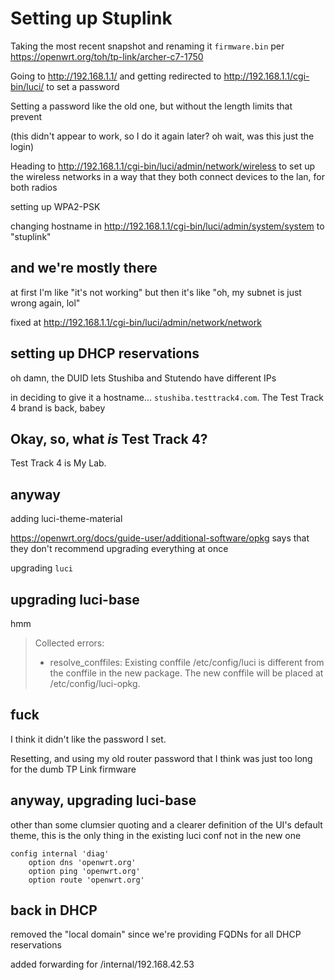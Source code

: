 # Setting up Stuplink

Taking the most recent snapshot and renaming it `firmware.bin` per https://openwrt.org/toh/tp-link/archer-c7-1750

Going to http://192.168.1.1/ and getting redirected to http://192.168.1.1/cgi-bin/luci/ to set a password

Setting a password like the old one, but without the length limits that prevent

(this didn't appear to work, so I do it again later? oh wait, was this just the login)

Heading to http://192.168.1.1/cgi-bin/luci/admin/network/wireless to set up the wireless networks in a way that they both connect devices to the lan, for both radios

setting up WPA2-PSK

changing hostname in http://192.168.1.1/cgi-bin/luci/admin/system/system to "stuplink"

## and we're mostly there

at first I'm like "it's not working" but then it's like "oh, my subnet is just wrong again, lol"

fixed at http://192.168.1.1/cgi-bin/luci/admin/network/network

## setting up DHCP reservations

oh damn, the DUID lets Stushiba and Stutendo have different IPs

in deciding to give it a hostname... `stushiba.testtrack4.com`. The Test Track 4 brand is back, babey

## Okay, so, what *is* Test Track 4?

Test Track 4 is My Lab.

## anyway

adding luci-theme-material

https://openwrt.org/docs/guide-user/additional-software/opkg says that they don't recommend upgrading everything at once

upgrading `luci`

## upgrading luci-base

hmm

> Collected errors:
>
> * resolve_conffiles: Existing conffile /etc/config/luci is different from the conffile in the new package. The new conffile will be placed at /etc/config/luci-opkg.

## fuck

I think it didn't like the password I set.

Resetting, and using my old router password that I think was just too long for the dumb TP Link firmware

## anyway, upgrading luci-base

other than some clumsier quoting and a clearer definition of the UI's default theme, this is the only thing in the existing luci conf not in the new one

```
config internal 'diag'
	option dns 'openwrt.org'
	option ping 'openwrt.org'
	option route 'openwrt.org'
```

## back in DHCP

removed the "local domain" since we're providing FQDNs for all DHCP reservations

added forwarding for /internal/192.168.42.53
